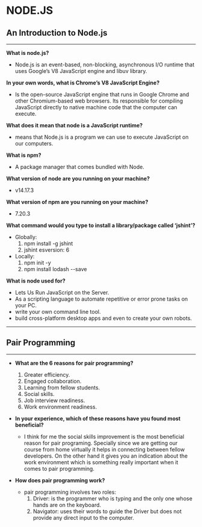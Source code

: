 # **NODE.JS**

## An Introduction to Node.js

***

**What is node.js?**
  * Node.js is an event-based, non-blocking, asynchronous I/O runtime that uses Google’s V8 JavaScript engine and libuv library.

**In your own words, what is Chrome’s V8 JavaScript Engine?**
  * Is the open-source JavaScript engine that runs in Google Chrome and other Chromium-based web browsers. Its responsible for compiling JavaScript directly to native machine code that the computer can execute.

**What does it mean that node is a JavaScript runtime?**
  * means that Node.js is a program we can use to execute JavaScript on our computers.

**What is npm?**
  * A package manager that comes bundled with Node.

**What version of node are you running on your machine?**
  * v14.17.3

**What version of npm are you running on your machine?**
  * 7.20.3  

**What command would you type to install a library/package called ‘jshint’?**
  * Globally:
    1. npm install -g jshint
    2. jshint esversion: 6
  * Locally:
    1. npm init -y
    2. npm install lodash --save  

**What is node used for?**
  * Lets Us Run JavaScript on the Server.
  * As a scripting language to automate repetitive or error prone tasks on your PC.
  * write your own command line tool.
  * build cross-platform desktop apps and even to create your own robots.

***

## Pair Programming

***

* **What are the 6 reasons for pair programming?**
  1. Greater efficiency.
  2. Engaged collaboration.
  3. Learning from fellow students.
  4. Social skills.
  5. Job interview readiness.
  6. Work environment readiness.

* **In your experience, which of these reasons have you found most beneficial?**
   * I think for me the social skills improvement is the most beneficial reason for pair programing. Specially since we are getting our course from home virtually it helps in connecting between fellow developers. On the other hand it gives you an indication about the work environment which is something really important when it comes to pair programming.

* **How does pair programming work?**
  * pair programming involves two roles:
    1. Driver: is the programmer who is typing and the only one whose hands are on the keyboard.
    2. Navigator: uses their words to guide the Driver but does not provide any direct input to the computer.
